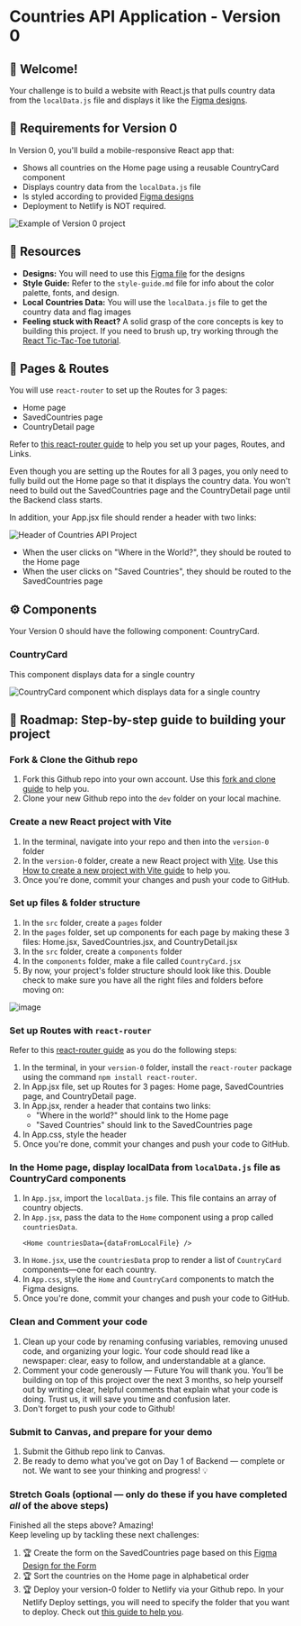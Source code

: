 # Countries API Application - Version 0

## 👋 Welcome!

Your challenge is to build a website with React.js that pulls country data from the `localData.js` file and displays it like the [Figma designs](https://www.figma.com/design/YuEMNteoQic0h6RRiYprpV/Countries-API-Project?node-id=1045-2&p=f&t=T2oSD2lU7TuxaG13-0).

## 🎯 Requirements for Version 0

In Version 0, you'll build a mobile-responsive React app that:

- Shows all countries on the Home page using a reusable CountryCard component
- Displays country data from the `localData.js` file 
- Is styled according to provided [Figma designs](https://www.figma.com/design/YuEMNteoQic0h6RRiYprpV/Countries-API-Project?node-id=1045-2&p=f&t=T2oSD2lU7TuxaG13-0)
- Deployment to Netlify is NOT required. 

![Example of Version 0 project](https://github.com/user-attachments/assets/79094b58-6856-4491-8fa5-0a394f85f0b9)

## 🔗 Resources

- **Designs:** You will need to use this [Figma file](https://www.figma.com/design/YuEMNteoQic0h6RRiYprpV/Countries-API-Project?node-id=1045-2&p=f&t=T2oSD2lU7TuxaG13-0) for the designs
- **Style Guide:** Refer to the `style-guide.md` file for info about the color palette, fonts, and design.
- **Local Countries Data:** You will use the `localData.js` file to get the country data and flag images
- **Feeling stuck with React?** A solid grasp of the core concepts is key to building this project. If you need to brush up, try working through the [React Tic-Tac-Toe tutorial](https://react.dev/learn/tutorial-tic-tac-toe).

## 📖 Pages & Routes 

You will use `react-router` to set up the Routes for 3 pages: 
- Home page
- SavedCountries page
- CountryDetail page

Refer to [this react-router guide](https://docs.google.com/document/d/18jxCUA0bebCyYaIHy8aaKMgOQH4w5-b-iCGDWpV4K4M/edit?tab=t.hbxxe6vmm0fq#heading=h.snu4ai1ffrgi) to help you set up your pages, Routes, and Links. 

Even though you are setting up the Routes for all 3 pages, you only need to fully build out the Home page so that it displays the country data. You won't need to build out the SavedCountries page and the CountryDetail page until the Backend class starts. 

In addition, your App.jsx file should render a header with two links: 

![Header of Countries API Project](https://github.com/user-attachments/assets/2a6311a4-70a1-48a5-8f9a-3b44bbad6a3e)

- When the user clicks on "Where in the World?", they should be routed to the Home page
- When the user clicks on "Saved Countries", they should be routed to the SavedCountries page

## ⚙️ Components 

Your Version 0 should have the following component: CountryCard. 

### CountryCard 

This component displays data for a single country 

![CountryCard component which displays data for a single country](https://github.com/user-attachments/assets/78528aa5-655c-4b2c-add7-319bfde63143)


## 🚀 Roadmap: Step-by-step guide to building your project

### Fork & Clone the Github repo 
1. Fork this Github repo into your own account. Use this [fork and clone guide](https://docs.google.com/document/d/18jxCUA0bebCyYaIHy8aaKMgOQH4w5-b-iCGDWpV4K4M/edit?tab=t.55gk3qetux2a#heading=h.wbbot8ebr58a) to help you.
2. Clone your new Github repo into the `dev` folder on your local machine. 

### Create a new React project with Vite 
1. In the terminal, navigate into your repo and then into the `version-0` folder
2. In the `version-0` folder, create a new React project with [Vite](https://vite.dev/). Use this [How to create a new project with Vite guide](https://docs.google.com/document/d/18jxCUA0bebCyYaIHy8aaKMgOQH4w5-b-iCGDWpV4K4M/edit?tab=t.rxwa6murqe1y#heading=h.wvxq6966uco7) to help you. 
3. Once you're done, commit your changes and push your code to GitHub.

### Set up files & folder structure
1. In the `src` folder, create a `pages` folder
2. In the `pages` folder, set up components for each page by making these 3 files: Home.jsx, SavedCountries.jsx, and CountryDetail.jsx
3. In the `src` folder, create a `components` folder
4. In the `components` folder, make a file called `CountryCard.jsx`
5. By now, your project's folder structure should look like this. Double check to make sure you have all the right files and folders before moving on:
   
![image](https://github.com/user-attachments/assets/19d923f4-1861-404d-9d1b-819951f99d06)


### Set up Routes with `react-router`
Refer to this [react-router guide](https://docs.google.com/document/d/18jxCUA0bebCyYaIHy8aaKMgOQH4w5-b-iCGDWpV4K4M/edit?tab=t.hbxxe6vmm0fq#heading=h.snu4ai1ffrgi) as you do the following steps:
1. In the terminal, in your `version-0` folder, install the `react-router` package using the command `npm install react-router`. 
2. In App.jsx file, set up Routes for 3 pages: Home page, SavedCountries page, and CountryDetail page.
3. In App.jsx, render a header that contains two links:
     - "Where in the world?" should link to the Home page
     - "Saved Countries" should link to the SavedCountries page
4. In App.css, style the header 
5. Once you're done, commit your changes and push your code to GitHub.

### In the Home page, display localData from `localData.js` file as CountryCard components
1. In `App.jsx`, import the `localData.js` file. This file contains an array of country objects.
2. In `App.jsx`, pass the data to the `Home` component using a prop called `countriesData`. 
   ```
   <Home countriesData={dataFromLocalFile} />
   ```
3. In `Home.jsx`, use the `countriesData` prop to render a list of `CountryCard` components—one for each country.
4. In `App.css`, style the `Home` and `CountryCard` components to match the Figma designs.
5. Once you're done, commit your changes and push your code to GitHub.

### Clean and Comment your code
1. Clean up your code by renaming confusing variables, removing unused code, and organizing your logic. Your code should read like a newspaper: clear, easy to follow, and understandable at a glance.
2. Comment your code generously — Future You will thank you. You’ll be building on top of this project over the next 3 months, so help yourself out by writing clear, helpful comments that explain what your code is doing. Trust us, it will save you time and confusion later.
3. Don't forget to push your code to Github!

### Submit to Canvas, and prepare for your demo 
1. Submit the Github repo link to Canvas.
2. Be ready to demo what you've got on Day 1 of Backend — complete or not. We want to see your thinking and progress! 💡 

### Stretch Goals (optional — only do these if you have completed _all_ of the above steps)

Finished all the steps above? Amazing!   
Keep leveling up by tackling these next challenges:
1. 🏆 Create the form on the SavedCountries page based on this [Figma Design for the Form](https://www.figma.com/design/YuEMNteoQic0h6RRiYprpV/Countries-API-Project?node-id=1-329&t=eKfO5eJcdQC03CrI-4)
2. 🏆 Sort the countries on the Home page in alphabetical order
3. 🏆 Deploy your version-0 folder to Netlify via your Github repo. In your Netlify Deploy settings, you will need to specify the folder that you want to deploy. Check out [this guide to help you](https://docs.google.com/document/d/18jxCUA0bebCyYaIHy8aaKMgOQH4w5-b-iCGDWpV4K4M/edit?tab=t.jnwta4jrhylr#heading=h.scmsi7a6s9yz).
